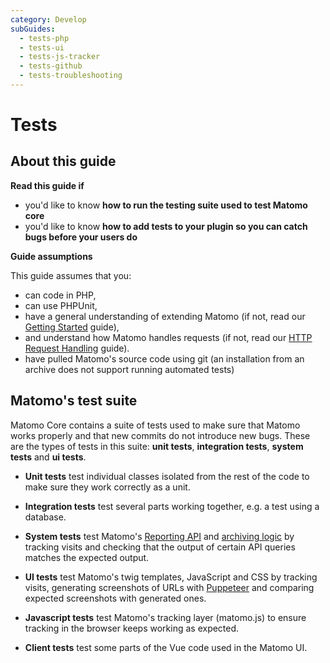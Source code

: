 ```yaml
---
category: Develop
subGuides:
  - tests-php
  - tests-ui
  - tests-js-tracker
  - tests-github
  - tests-troubleshooting
---
```

# Tests

## About this guide

**Read this guide if**

* you'd like to know **how to run the testing suite used to test Matomo core**
* you'd like to know **how to add tests to your plugin so you can catch bugs before your users do**

**Guide assumptions**

This guide assumes that you:

* can code in PHP,
* can use PHPUnit,
* have a general understanding of extending Matomo (if not, read our [Getting Started](/guides/getting-started-part-1) guide),
* and understand how Matomo handles requests (if not, read our [HTTP Request Handling](/guides/http-request-handling) guide).
* have pulled Matomo's source code using git (an installation from an archive does not support running automated tests)

## Matomo's test suite

Matomo Core contains a suite of tests used to make sure that Matomo works properly and that new commits do not introduce new bugs. These are the types of tests in this suite: **unit tests**, **integration tests**, **system tests** and **ui tests**.

- **Unit tests** test individual classes isolated from the rest of the code to make sure they work correctly as a unit.

- **Integration tests** test several parts working together, e.g. a test using a database.

- **System tests** test Matomo's [Reporting API](/guides/piwiks-reporting-api) and [archiving logic](/guides/archiving) by tracking visits and checking that the output of certain API queries matches the expected output.

- **UI tests** test Matomo's twig templates, JavaScript and CSS by tracking visits, generating screenshots of URLs with [Puppeteer](https://pptr.dev/) and comparing expected screenshots with generated ones.

- **Javascript tests** test Matomo's tracking layer (matomo.js) to ensure tracking in the browser keeps working as expected.

- **Client tests** test some parts of the Vue code used in the Matomo UI.